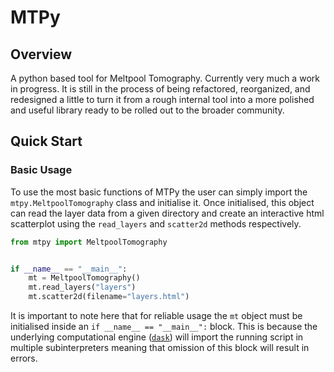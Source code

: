 # MTPy

## Overview

A python based tool for Meltpool Tomography. Currently very much a work in progress.
It is still in the process of being refactored, reorganized, and redesigned a little
to turn it from a rough internal tool into a more polished and useful library ready
to be rolled out to the broader community.

## Quick Start

### Basic Usage

To use the most basic functions of MTPy the user can simply import the `mtpy.MeltpoolTomography`
class and initialise it. Once initialised, this object can read the layer data from a given
directory and create an interactive html scatterplot using the `read_layers` and `scatter2d`
methods respectively.

```python
from mtpy import MeltpoolTomography


if __name__ == "__main__":
    mt = MeltpoolTomography()
    mt.read_layers("layers")
    mt.scatter2d(filename="layers.html")
```

It is important to note here that for reliable usage the `mt` object must be initialised inside
an `if __name__ == "__main__":` block. This is because the underlying computational engine
([`dask`](https://www.dask.org)) will import the running script in multiple subinterpreters
meaning that omission of this block will result in errors.
